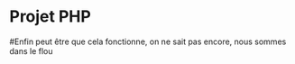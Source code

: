 # Projet PHP

#Enfin peut être que cela fonctionne, on ne sait pas encore, nous sommes dans le flou
